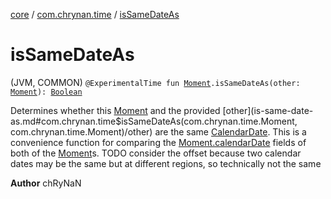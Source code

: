 [core](../index.md) / [com.chrynan.time](index.md) / [isSameDateAs](./is-same-date-as.md)

# isSameDateAs

(JVM, COMMON) `@ExperimentalTime fun `[`Moment`](-moment/index.md)`.isSameDateAs(other: `[`Moment`](-moment/index.md)`): `[`Boolean`](https://kotlinlang.org/api/latest/jvm/stdlib/kotlin/-boolean/index.html)

Determines whether this [Moment](-moment/index.md) and the provided [other](is-same-date-as.md#com.chrynan.time$isSameDateAs(com.chrynan.time.Moment, com.chrynan.time.Moment)/other) are the same [CalendarDate](-calendar-date/index.md). This is a convenience
function for comparing the [Moment.calendarDate](-moment/calendar-date.md) fields of both of the [Moment](-moment/index.md)s.
TODO consider the offset because two calendar dates may be the same but at different regions, so technically not the same

**Author**
chRyNaN


